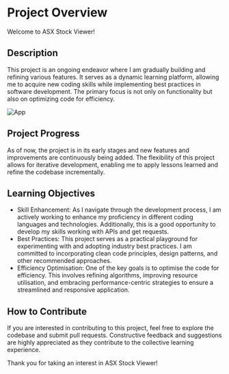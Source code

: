# Project Overview

Welcome to ASX Stock Viewer!

## Description
This project is an ongoing endeavor where I am gradually building and refining various features. It serves as a dynamic learning platform, allowing me to acquire new coding skills while implementing best practices in software development. The primary focus is not only on functionality but also on optimizing code for efficiency.

![App](https://github.com/user-attachments/assets/3f748f22-3e52-4d1f-85e8-dbd2381799fe)


## Project Progress
As of now, the project is in its early stages and new features and improvements are continuously being added. The flexibility of this project allows for iterative development, enabling me to apply lessons learned and refine the codebase incrementally.

## Learning Objectives
- Skill Enhancement: As I navigate through the development process, I am actively working to enhance my proficiency in different coding languages and technologies. Additionally, this is a good opportunity to develop my skills working with APIs and get requests.
- Best Practices: This project serves as a practical playground for experimenting with and adopting industry best practices. I am committed to incorporating clean code principles, design patterns, and other recommended approaches.
- Efficiency Optimisation: One of the key goals is to optimise the code for efficiency. This involves refining algorithms, improving resource utilisation, and embracing performance-centric strategies to ensure a streamlined and responsive application.

## How to Contribute
If you are interested in contributing to this project, feel free to explore the codebase and submit pull requests. Constructive feedback and suggestions are highly appreciated as they contribute to the collective learning experience.

Thank you for taking an interest in ASX Stock Viewer!
